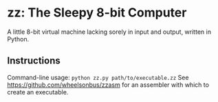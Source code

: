# zz: The Sleepy 8-bit Computer
A little 8-bit virtual machine lacking sorely in input and output, written in Python.

## Instructions
Command-line usage: `python zz.py path/to/executable.zz`
See https://github.com/wheelsonbus/zzasm for an assembler with which to create an executable.
